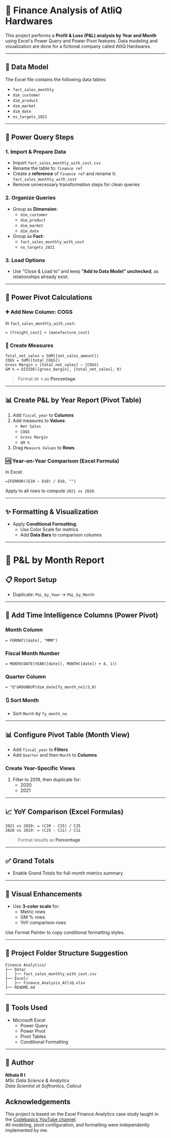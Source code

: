 
# 💼 Finance Analysis of AtliQ Hardwares

This project performs a **Profit & Loss (P&L) analysis by Year and Month** using Excel's Power Query and Power Pivot features. Data modeling and visualization are done for a fictional company called AtliQ Hardwares.

---

## 📁 Data Model

The Excel file contains the following data tables:

- `fact_sales_monthly`
- `dim_customer`
- `dim_product`
- `dim_market`
- `dim_date`
- `ns_targets_2021`

---

## 🔄 Power Query Steps

### 1. Import & Prepare Data

- Import `fact_sales_monthly_with_cost.csv`
- Rename the table to: `finance ref`
- Create a **reference** of `finance ref` and rename it: `fact_sales_monthly_with_cost`
- Remove unnecessary transformation steps for clean queries

### 2. Organize Queries

- Group as **Dimension**:
  - `dim_customer`
  - `dim_product`
  - `dim_market`
  - `dim_date`
- Group as **Fact**:
  - `fact_sales_monthly_with_cost`
  - `ns_targets_2021`

### 3. Load Options

- Use "Close & Load to" and keep **"Add to Data Model" unchecked**, as relationships already exist.

---

## 🧮 Power Pivot Calculations

### ➕ Add New Column: COGS

In `fact_sales_monthly_with_cost`:
```excel
= [freight_cost] + [manufacture_cost]
```

### 📏 Create Measures

```excel
Total_net_sales = SUM([net_sales_amount])
COGS = SUM([total_COGS])
Gross Margin = [total_net_sales] – [COGS]
GM % = DIVIDE([gross_margin], [total_net_sales], 0)
```
> Format `GM %` as **Percentage**

---

## 📊 Create P&L by Year Report (Pivot Table)

1. Add `fiscal_year` to **Columns**
2. Add measures to **Values**:
   - `Net Sales`
   - `COGS`
   - `Gross Margin`
   - `GM %`
3. Drag `Measure Values` to **Rows**

### 🆚 Year-on-Year Comparison (Excel Formula)
In Excel:
```excel
=IFERROR((E10 – D10) / D10, "")
```

Apply to all rows to compute `2021 vs 2020`.

---

## ✨ Formatting & Visualization

- Apply **Conditional Formatting**:
  - Use Color Scale for metrics
  - Add **Data Bars** to comparison columns

---

# 📅 P&L by Month Report

## 📋 Report Setup

- Duplicate: `P&L_by_Year` → `P&L_by_Month`

---

## 🧮 Add Time Intelligence Columns (Power Pivot)

### Month Column
```excel
= FORMAT([date], "MMM")
```

### Fiscal Month Number
```excel
= MONTH(DATE(YEAR([date]), MONTH([date]) + 4, 1))
```

### Quarter Column
```excel
= "Q"&ROUNDUP(dim_date[fy_month_no]/3,0)
```

### 🔃 Sort Month
- Sort `Month` by `fy_month_no`

---

## 📊 Configure Pivot Table (Month View)

- Add `fiscal_year` to **Filters**
- Add `Quarter` and then `Month` to **Columns**

### Create Year-Specific Views

1. Filter to 2019, then duplicate for:
   - 2020
   - 2021

---

## 📈 YoY Comparison (Excel Formulas)

```excel
2021 vs 2020: = (C39 - C25) / C25
2020 vs 2019: = (C25 - C11) / C11
```
> Format results as **Percentage**

---

## ✅ Grand Totals

- Enable Grand Totals for full-month metrics summary

---

## 🎨 Visual Enhancements

- Use **3-color scale** for:
  - Metric rows
  - GM % rows
  - YoY comparison rows

Use Format Painter to copy conditional formatting styles.

---

## 📎 Project Folder Structure Suggestion

```plaintext
Finance Analytics/
├── Data/
│   ├── fact_sales_monthly_with_cost.csv
├── Excel/
│   ├── Finance_Analysis_AtliQ.xlsx
├── README.md
```

---

## 🚀 Tools Used

- Microsoft Excel
  - Power Query
  - Power Pivot
  - Pivot Tables
  - Conditional Formatting

---

## 📌 Author

**Nihala R I**  
_MSc Data Science & Analytics_  
_Data Scientist at Softroniics, Calicut_

##  Acknowledgements

This project is based on the Excel Finance Analytics case study taught in the [Codebasics YouTube channel](https://www.youtube.com/@codebasics).  
All modeling, pivot configuration, and formatting were independently implemented by me.
